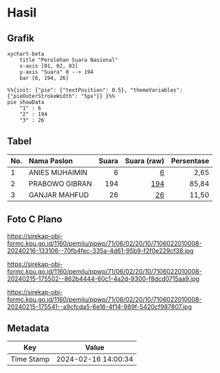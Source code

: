 # Hasil

## Grafik

```mermaid
xychart-beta
    title "Perolehan Suara Nasional"
    x-axis [01, 02, 03]
    y-axis "Suara" 0 --> 194
    bar [6, 194, 26]
```

```mermaid
%%{init: {"pie": {"textPosition": 0.5}, "themeVariables": {"pieOuterStrokeWidth": "5px"}} }%%
pie showData
    "1" : 6
    "2" : 194
    "3" : 26
```

## Tabel

| No. | Nama Paslon    | Suara | Suara (raw) | Persentase |
|:--- |:-------------- | -----:| -----------:| ----------:|
| 1   | ANIES MUHAIMIN | 6     | [6][p-1]    | 2,65       |
| 2   | PRABOWO GIBRAN | 194   | [194][p-2]  | 85,84      |
| 3   | GANJAR MAHFUD  | 26    | [26][p-3]   | 11,50      |


[p-1]: https://github.com/gigit-pemilu/pemilu-2024/blob/main/pilpres/hitung-suara/sub/71-sulawesi-utara/sub/06-minahasa-utara/sub/02-kauditan/sub/2010-tumaluntung/sub/008-tps/sub/paslon-1.txt
[p-2]: https://github.com/gigit-pemilu/pemilu-2024/blob/main/pilpres/hitung-suara/sub/71-sulawesi-utara/sub/06-minahasa-utara/sub/02-kauditan/sub/2010-tumaluntung/sub/008-tps/sub/paslon-2.txt
[p-3]: https://github.com/gigit-pemilu/pemilu-2024/blob/main/pilpres/hitung-suara/sub/71-sulawesi-utara/sub/06-minahasa-utara/sub/02-kauditan/sub/2010-tumaluntung/sub/008-tps/sub/paslon-3.txt

## Foto C Plano

https://sirekap-obj-formc.kpu.go.id/1160/pemilu/ppwp/71/06/02/20/10/7106022010008-20240216-133106--70fb4fec-335a-4d61-95b9-f2f0e229cf38.jpg

https://sirekap-obj-formc.kpu.go.id/1160/pemilu/ppwp/71/06/02/20/10/7106022010008-20240215-175502--862b4444-60c1-4a2d-9300-f8dcd0715aa9.jpg

https://sirekap-obj-formc.kpu.go.id/1160/pemilu/ppwp/71/06/02/20/10/7106022010008-20240215-175541--a9cfcda5-6e16-4f14-989f-5420cf987807.jpg


## Metadata

| Key        | Value               |
| ---------- | ------------------- |
| Time Stamp | 2024-02-16 14:00:34 |



